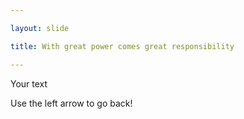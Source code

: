 ```yaml
---

layout: slide

title: With great power comes great responsibility

---
```


Your text

Use the left arrow to go back!
